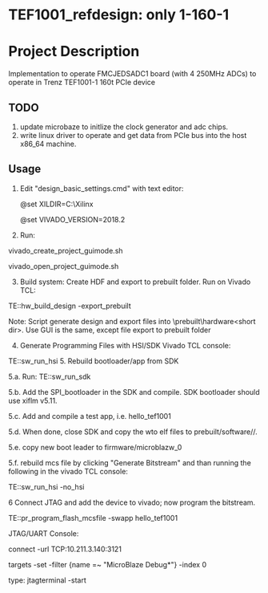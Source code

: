 # TEF1001_refdesign: only 1-160-1
Project Description
==========================================================================

Implementation to operate FMCJEDSADC1 board (with 4 250MHz ADCs) to operate in Trenz TEF1001-1 160t PCIe device


## TODO
1. update microbaze to initlize the clock generator and adc chips.
2. write linux driver to operate and get data from PCIe bus into the host x86\_64 machine.

## Usage
1. Edit "design_basic_settings.cmd" with text editor:

      @set XILDIR=C:\Xilinx
      
      @set VIVADO_VERSION=2018.2
2. Run:

vivado_create_project_guimode.sh

vivado_open_project_guimode.sh

3. Build system: Create HDF and export to prebuilt folder. Run on Vivado TCL: 

TE::hw_build_design -export_prebuilt

Note: Script generate design and export files into \prebuilt\hardware\<short dir>. Use GUI is the same, except file export to prebuilt folder

4. Generate Programming Files with HSI/SDK Vivado TCL console: 

TE::sw_run_hsi
5. Rebuild bootloader/app from SDK

5.a. Run: TE::sw_run_sdk

5.b. Add the SPI_bootloader in the SDK and compile. SDK bootloader should use xiflm v5.11. 

5.c. Add and compile a test app, i.e. hello_tef1001 

5.d. When done, close SDK and copy the wto elf files to prebuilt/software/<board name>/. 
      
5.e. copy new boot leader to firmware/microblazw_0 

5.f. rebuild mcs file by clicking "Generate Bitstream" and than running the following in the vivado TCL console: 


TE::sw_run_hsi -no_hsi

6 Connect JTAG and add the device to vivado; now program the bitstream.

TE::pr_program_flash_mcsfile -swapp hello_tef1001

JTAG/UART Console:

connect -url TCP:10.211.3.140:3121

targets -set -filter {name =~ "MicroBlaze Debug*"} -index 0

type: jtagterminal -start

